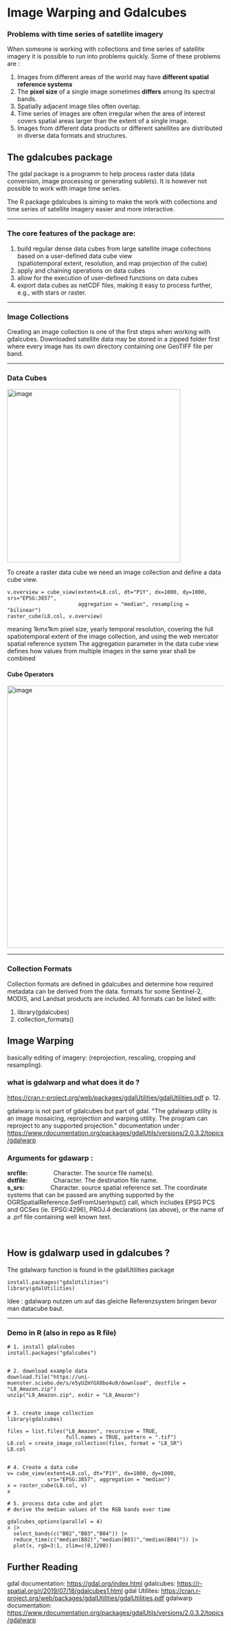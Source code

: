 # Image Warping and Gdalcubes

### Problems with time series of satellite imagery

When someone is working with collections and time series of satellite imagery it is possible to run into problems quickly.
 Some of these problems are :
  1. Images from different areas of the world may have __different spatial reference systems__
  2. The __pixel size__ of a single image sometimes __differs__ among its spectral bands.
  3. Spatially adjacent image tiles often overlap.
  4. Time series of images are often irregular when the area of interest covers spatial areas larger than the extent of a           single image.
  5. Images from different data products or different satellites are distributed in diverse data formats and structures.

## The gdalcubes package

The gdal package is a programm to help process raster data (data conversion, image processing or generating sublets). 
It is however not possible to work with image time series. 

The R package gdalcubes is aiming to make the work with collections and time series of satellite imagery easier and more interactive.
<hr/>

### The core features of the package are:

1. build regular dense data cubes from large satellite image collections based on a user-defined data cube view          
   (spatiotemporal extent, resolution, and map projection of the cube)
2. apply and chaining operations on data cubes
3. allow for the execution of user-defined functions on data cubes
4. export data cubes as netCDF files, making it easy to process further, e.g., with stars or raster.
<hr/>

### Image Collections
Creating an image collection is one of the first steps when working with gdalcubes. Downloaded satellite data may be stored in a zipped folder first where every image has its own directory containing one GeoTIFF file per band.
<hr/>

### Data Cubes
 <img width="403" alt="image" src="https://github.com/kwundram2602/geosoft2-2023/assets/134778951/2fe44219-fa86-45cf-bf2e-e2475c89f45f">
 
 
To create a raster data cube we need an image collection and define a data cube view.
```{r}
v.overview = cube_view(extent=L8.col, dt="P1Y", dx=1000, dy=1000, srs="EPSG:3857", 
                       aggregation = "median", resampling = "bilinear")
raster_cube(L8.col, v.overview)
```
meaning 1kmx1km pixel size, yearly temporal resolution, covering the full spatiotemporal extent of the image collection, and using the web mercator spatial reference system
The aggregation parameter in the data cube view defines how values from multiple images in the same year shall be combined
#### Cube Operators
<img width="610" alt="image" src="https://github.com/kwundram2602/geosoft2-2023/assets/134778951/c3e01558-da93-4322-ad97-42733d9632ef">



<hr/>

### Collection Formats

Collection formats are defined in gdalcubes and determine how required metadata can be derived from the data.
formats for some Sentinel-2, MODIS, and Landsat products are included.
All formats can be listed with:
1. library(gdalcubes)
2. collection_formats()

## Image Warping
basically editing of imagery:
(reprojection, rescaling, cropping and resampling).


### what is gdalwarp and what does it do ?
https://cran.r-project.org/web/packages/gdalUtilities/gdalUtilities.pdf  p. 12.

gdalwarp is not part of gdalcubes but part of gdal.
"The gdalwarp utility is an image mosaicing, reprojection and warping utility. The program can reproject to any supported projection."
documentation under : https://www.rdocumentation.org/packages/gdalUtils/versions/2.0.3.2/topics/gdalwarp

 ### Arguments for gdawarp : 

__srcfile:__   	&emsp;&emsp;&emsp;&emsp;Character. The source file name(s). <br/>
__dstfile:__	&emsp;&emsp;&emsp;&emsp;Character. The destination file name.<br/>
  __s_srs:__    &emsp;&emsp;&emsp;&emsp;Character. source spatial reference set. The coordinate systems that can be passed are anything supported by the OGRSpatialReference.SetFromUserInput() call, which includes EPSG PCS and GCSes (ie. EPSG:4296), PROJ.4 declarations (as above), or the name of a .prf file containing well known text.<br/>
<br/>
<br/>

## How is gdalwarp used in gdalcubes ?
The gdalwarp function is found in the gdalUtilities package
```{r}
install.packages("gdalUtilities")
library(gdalUtilities)
```
Idee : gdalwarp nutzen um auf das gleiche Referenzsystem bringen bevor man datacube baut.
<hr/>

### Demo in R (also in repo as R file)

```{r}
# 1. install gdalcubes
install.packages("gdalcubes")


# 2. download example data
download.file("https://uni-muenster.sciebo.de/s/e5yUZmYGX0bo4u9/download", destfile = "L8_Amazon.zip")
unzip("L8_Amazon.zip", exdir = "L8_Amazon")


# 3. create image collection
library(gdalcubes)

files = list.files("L8_Amazon", recursive = TRUE, 
                   full.names = TRUE, pattern = ".tif") 
L8.col = create_image_collection(files, format = "L8_SR")
L8.col


# 4. Create a data cube
v= cube_view(extent=L8.col, dt="P1Y", dx=1000, dy=1000, 
             srs="EPSG:3857", aggregation = "median")
x = raster_cube(L8.col, v) 
x

# 5. process data cube and plot
# derive the median values of the RGB bands over time

gdalcubes_options(parallel = 4)
x |>
  select_bands(c("B02","B03","B04")) |>
  reduce_time(c("median(B02)","median(B03)","median(B04)")) |>
  plot(x, rgb=3:1, zlim=c(0,1200))
```

## Further Reading 
gdal documentation: https://gdal.org/index.html
gdalcubes: https://r-spatial.org/r/2019/07/18/gdalcubes1.html
gdal Utilites: https://cran.r-project.org/web/packages/gdalUtilities/gdalUtilities.pdf
gdalwarp documentation: https://www.rdocumentation.org/packages/gdalUtils/versions/2.0.3.2/topics/gdalwarp

